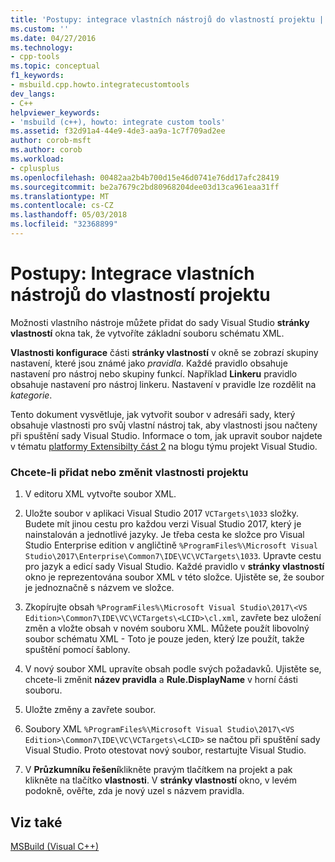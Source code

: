 ```yaml
---
title: 'Postupy: integrace vlastních nástrojů do vlastností projektu | Microsoft Docs'
ms.custom: ''
ms.date: 04/27/2016
ms.technology:
- cpp-tools
ms.topic: conceptual
f1_keywords:
- msbuild.cpp.howto.integratecustomtools
dev_langs:
- C++
helpviewer_keywords:
- 'msbuild (c++), howto: integrate custom tools'
ms.assetid: f32d91a4-44e9-4de3-aa9a-1c7f709ad2ee
author: corob-msft
ms.author: corob
ms.workload:
- cplusplus
ms.openlocfilehash: 00482aa2b4b700d15e46d0741e76dd17afc28419
ms.sourcegitcommit: be2a7679c2bd80968204dee03d13ca961eaa31ff
ms.translationtype: MT
ms.contentlocale: cs-CZ
ms.lasthandoff: 05/03/2018
ms.locfileid: "32368899"
---
```

# <a name="how-to-integrate-custom-tools-into-the-project-properties"></a>Postupy: Integrace vlastních nástrojů do vlastností projektu
Možnosti vlastního nástroje můžete přidat do sady Visual Studio **stránky vlastností** okna tak, že vytvoříte základní souboru schématu XML.  
  
 **Vlastnosti konfigurace** části **stránky vlastností** v okně se zobrazí skupiny nastavení, které jsou známé jako *pravidla*. Každé pravidlo obsahuje nastavení pro nástroj nebo skupiny funkcí. Například **Linkeru** pravidlo obsahuje nastavení pro nástroj linkeru. Nastavení v pravidle lze rozdělit na *kategorie*.  
  
 Tento dokument vysvětluje, jak vytvořit soubor v adresáři sady, který obsahuje vlastnosti pro svůj vlastní nástroj tak, aby vlastnosti jsou načteny při spuštění sady Visual Studio. Informace o tom, jak upravit soubor najdete v tématu [platformy Extensibilty část 2](http://go.microsoft.com/fwlink/p/?linkid=191489) na blogu týmu projekt Visual Studio.  
  
### <a name="to-add-or-change-project-properties"></a>Chcete-li přidat nebo změnit vlastnosti projektu  
  
1.  V editoru XML vytvořte soubor XML.  
  
2.  Uložte soubor v aplikaci Visual Studio 2017 `VCTargets\1033` složky. Budete mít jinou cestu pro každou verzi Visual Studio 2017, který je nainstalován a jednotlivé jazyky. Je třeba cesta ke složce pro Visual Studio Enterprise edition v angličtině `%ProgramFiles%\Microsoft Visual Studio\2017\Enterprise\Common7\IDE\VC\VCTargets\1033`. Upravte cestu pro jazyk a edicí sady Visual Studio. Každé pravidlo v **stránky vlastností** okno je reprezentována soubor XML v této složce. Ujistěte se, že soubor je jednoznačně s názvem ve složce.  
  
3.  Zkopírujte obsah `%ProgramFiles%\Microsoft Visual Studio\2017\<VS Edition>\Common7\IDE\VC\VCTargets\<LCID>\cl.xml`, zavřete bez uložení změn a vložte obsah v novém souboru XML. Můžete použít libovolný soubor schématu XML - Toto je pouze jeden, který lze použít, takže spuštění pomocí šablony.  
  
4.  V nový soubor XML upravíte obsah podle svých požadavků. Ujistěte se, chcete-li změnit **název pravidla** a **Rule.DisplayName** v horní části souboru.  
  
5.  Uložte změny a zavřete soubor.  
  
6.  Soubory XML `%ProgramFiles%\Microsoft Visual Studio\2017\<VS Edition>\Common7\IDE\VC\VCTargets\<LCID>` se načtou při spuštění sady Visual Studio. Proto otestovat nový soubor, restartujte Visual Studio.  
  
7.  V **Průzkumníku řešení**klikněte pravým tlačítkem na projekt a pak klikněte na tlačítko **vlastnosti**. V **stránky vlastností** okno, v levém podokně, ověřte, zda je nový uzel s názvem pravidla.  
  
## <a name="see-also"></a>Viz také  
 [MSBuild (Visual C++)](../build/msbuild-visual-cpp.md)
